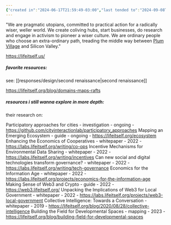 ```yaml
---
{"created in":"2024-06-17T21:59:49-03:00","last tended to":"2024-09-08T17:40:48-03:00","tags":["organization","community","🌱","alchemy","design","metamodernism","metacrisis"],"dg-publish":true,"permalink":"/initiatives-orgs-and-communities/architect-design/life-itself/","dgPassFrontmatter":true,"created":"2024-06-17T21:59:49.025-03:00","updated":"2024-09-08T17:44:03.478-03:00"}
---
```


"We are pragmatic utopians, committed to practical action for a radically wiser, weller world. We create coliving hubs, start businesses, do research and engage in activism to pioneer a wiser culture. We are ordinary people who choose an extra-ordinary path, treading the middle way between [Plum Village](https://www.plumvillage.uk/) and Silicon Valley."

https://lifeitself.us/

##### favorite resources:

see: [[responses/design/second renaissance\|second renaissance]]

https://lifeitself.org/blog/domains-maps-rafts

##### resources i still wanna explore in more depth:

their research on:

Participatory approaches for cities - investigation - ongoing - https://github.com/cityinteractionlab/participatory_approaches
Mapping an Emerging Ecosystem - guide - ongoing - https://lifeitself.org/ecosystem
Enhancing the Economics of Cooperatives - whitepaper - 2022 - https://labs.lifeitself.org/writing/co-ops
Incentive Mechanisms for Environmental Data Sharing - whitepaper - 2022 - https://labs.lifeitself.org/writing/incentives
Can new social and digital technologies transform governance? - whitepaper - 2022 - https://labs.lifeitself.org/writing/tech-governance
Economics for the Information Age - whitepaper - 2022 - https://labs.lifeitself.org/projects/economics-for-the-information-age
Making Sense of Web3 and Crypto - guide - 2022 - https://web3.lifeitself.org/
Unpacking the Implications of Web3 for Local Government - whitepaper - 2022 - https://labs.lifeitself.org/projects/web3-local-government
Collective Intelligence: Towards a Conversation - whitepaper - 2019 - https://lifeitself.org/blog/2020/08/28/collective-intelligence
Building the Field for Developmental Spaces - mapping - 2023 - https://lifeitself.org/blog/building-field-for-developmental-spaces